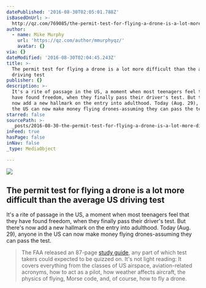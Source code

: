 ```yaml
---
datePublished: '2016-08-30T02:05:01.788Z'
isBasedOnUrl: >-
  http://qz.com/769085/the-permit-test-for-flying-a-drone-is-a-lot-more-difficult-than-the-average-us-driving-test/
author:
  - name: Mike Murphy
    url: 'https://qz.com/author/mmurphyqz/'
    avatar: {}
via: {}
dateModified: '2016-08-30T02:04:45.243Z'
title: >-
  The permit test for flying a drone is a lot more difficult than the average US
  driving test
publisher: {}
description: >-
  It's a rite of passage in the US, a moment when most teenagers feel that they
  have found freedom, when they finally pass their driver's test. But there's
  now add a new hallmark on the entry into adulthood. Today (Aug. 29), anyone in
  the US can now make money flying drones-assuming they can pass the test.
starred: false
sourcePath: >-
  _posts/2016-08-30-the-permit-test-for-flying-a-drone-is-a-lot-more-difficult-t.md
inFeed: true
hasPage: false
inNav: false
_type: MediaObject

---
```

<article style=""><img src="https://imgflo.herokuapp.com/graph/2b2431f8e7ba7b0/95dd802f4856bcd61763ba87279c7bc6/noop.jpeg?input=https%3A%2F%2Fi0.wp.com%2Fqzprod.files.wordpress.com%2F2016%2F08%2Fcommercial-drones.jpeg%3Ffit%3D440%252C330%26ssl%3D1" /><h1>The permit test for flying a drone is a lot more difficult than the average US driving test</h1><p>It's a rite of passage in the US, a moment when most teenagers feel that they have found freedom, when they finally pass their driver's test. But there's now add a new hallmark on the entry into adulthood. Today (Aug. 29), anyone in the US can now make money flying drones-assuming they can pass the test.</p></article>

> The FAA released an 87-page [study guide][0], any part of which test takers could expected to be quizzed on. It's not light reading: It covers everything from the classes of US airspace, aviation-related acronyms, how to act as a pilot, how weather affects aircraft, the physics of flying, Morse code, and, of course, how to fly a drone.



[0]: https://www.faa.gov/regulations_policies/handbooks_manuals/aviation/media/remote_pilot_study_guide.pdf